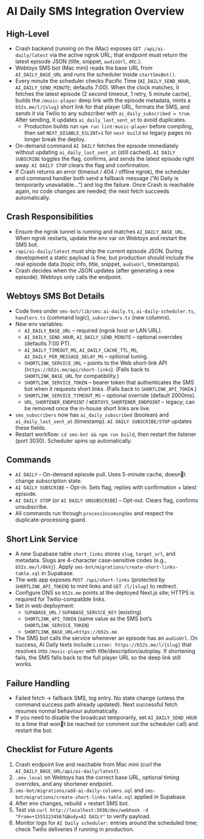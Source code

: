 # AI Daily SMS Integration Overview

## High-Level
- Crash backend (running on the iMac) exposes `GET /api/ai-daily/latest` via the active ngrok URL; that endpoint must return the latest episode JSON (title, snippet, `audioUrl`, etc.).
- Webtoys SMS bot (Mac mini) reads the base URL from `AI_DAILY_BASE_URL` and runs the scheduler inside `startSmsBot()`.
- Every minute the scheduler checks Pacific Time (`AI_DAILY_SEND_HOUR`, `AI_DAILY_SEND_MINUTE`; defaults 7:00). When the clock matches, it fetches the latest episode (2 second timeout, 1 retry, 5 minute cache), builds the `/music-player` deep link with the episode metadata, mints a `b52s.me/l/{slug}` short link for that player URL, formats the SMS, and sends it via Twilio to any subscriber with `ai_daily_subscribed = true`. After sending, it updates `ai_daily_last_sent_at` to avoid duplicates.
  - Production builds run `npm run lint:music-player` before compiling, then set `NEXT_DISABLE_ESLINT=1` for `next build` so legacy pages no longer break the deploy.
- On-demand command `AI DAILY` fetches the episode immediately without updating `ai_daily_last_sent_at` (still cached). `AI DAILY SUBSCRIBE` toggles the flag, confirms, and sends the latest episode right away. `AI DAILY STOP` clears the flag and confirmation.
- If Crash returns an error (timeout / 404 / offline ngrok), the scheduler and command handler both send a fallback message (“AI Daily is temporarily unavailable…”) and log the failure. Once Crash is reachable again, no code changes are needed; the next fetch succeeds automatically.

## Crash Responsibilities
- Ensure the ngrok tunnel is running and matches `AI_DAILY_BASE_URL`. When ngrok restarts, update the env var on Webtoys and restart the SMS bot.
- `/api/ai-daily/latest` must ship the current episode JSON. During development a static payload is fine, but production should include the real episode data (topic info, title, snippet, `audioUrl`, timestamps).
- Crash decides when the JSON updates (after generating a new episode). Webtoys only calls the endpoint.

## Webtoys SMS Bot Details
- Code lives under `sms-bot/lib/sms`: `ai-daily.ts`, `ai-daily-scheduler.ts`, `handlers.ts` (command logic), `subscribers.ts` (new columns).
- New env variables:
  - `AI_DAILY_BASE_URL` – required (ngrok host or LAN URL).
  - `AI_DAILY_SEND_HOUR`, `AI_DAILY_SEND_MINUTE` – optional overrides (defaults 7:00 PT).
  - `AI_DAILY_TIMEOUT_MS`, `AI_DAILY_CACHE_TTL_MS`, `AI_DAILY_PER_MESSAGE_DELAY_MS` – optional tuning.
  - `SHORTLINK_SERVICE_URL` – points to the Web short-link API (`https://b52s.me/api/short-links`). (Falls back to `SHORTLINK_BASE_URL` for compatibility.)
  - `SHORTLINK_SERVICE_TOKEN` – bearer token that authenticates the SMS bot when it requests short links. (Falls back to `SHORTLINK_API_TOKEN`.)
  - `SHORTLINK_SERVICE_TIMEOUT_MS` – optional override (default 2000ms).
  - `URL_SHORTENER_ENDPOINT` / `WEBTOYS_SHORTENER_ENDPOINT` – legacy; can be removed once the in-house short links are live.
- `sms_subscribers` now has `ai_daily_subscribed` (boolean) and `ai_daily_last_sent_at` (timestamp). `AI DAILY SUBSCRIBE/STOP` updates these fields.
- Restart workflow: `cd sms-bot && npm run build`, then restart the listener (port 3030). Scheduler spins up automatically.

## Commands
- `AI DAILY` – On-demand episode pull. Uses 5-minute cache, doesnt change subscription state.
- `AI DAILY SUBSCRIBE` – Opt-in. Sets flag, replies with confirmation + latest episode.
- `AI DAILY STOP` (or `AI DAILY UNSUBSCRIBE`) – Opt-out. Clears flag, confirms unsubscribe.
- All commands run through `processIncomingSms` and respect the duplicate-processing guard.

## Short Link Service

- A new Supabase table `short_links` stores `slug`, `target_url`, and metadata. Slugs are 4-character case-sensitive codes (e.g., `b52s.me/l/6kVj`). Apply `sms-bot/migrations/create-short-links-table.sql` in Supabase.
- The web app exposes `POST /api/short-links` (protected by `SHORTLINK_API_TOKEN`) to mint links and `GET /l/[slug]` to redirect.
- Configure DNS so `b52s.me` points at the deployed Next.js site; HTTPS is required for Twilio-compatible links.
- Set in web deployment:
  - `SUPABASE_URL` / `SUPABASE_SERVICE_KEY` (existing)
  - `SHORTLINK_API_TOKEN` (same value as the SMS bot’s `SHORTLINK_SERVICE_TOKEN`)
  - `SHORTLINK_BASE_URL=https://b52s.me`
- The SMS bot calls the service whenever an episode has an `audioUrl`. On success, AI Daily texts include `Listen: https://b52s.me/l/{slug}` that resolves into `/music-player` with title/description/autoplay. If shortening fails, the SMS falls back to the full player URL so the deep link still works.

## Failure Handling
- Failed fetch → fallback SMS, log entry. No state change (unless the command success path already updated). Next successful fetch resumes normal behaviour automatically.
- If you need to disable the broadcast temporarily, set `AI_DAILY_SEND_HOUR` to a time that wont be reached (or comment out the scheduler call) and restart the bot.

## Checklist for Future Agents
1. Crash endpoint live and reachable from Mac mini (curl the `AI_DAILY_BASE_URL/api/ai-daily/latest`).
2. `.env.local` on Webtoys has the correct base URL, optional timing overrides, and any shortener endpoint.
3. `sms-bot/migrations/add-ai-daily-columns.sql` and `sms-bot/migrations/create-short-links-table.sql` applied in Supabase.
4. After env changes, rebuild + restart SMS bot.
5. Test via `curl http://localhost:3030/dev/webhook -d "From=+15551234567&Body=AI DAILY"` to verify payload.
6. Monitor logs for `AI Daily scheduler:` entries around the scheduled time; check Twilio deliveries if running in production.
